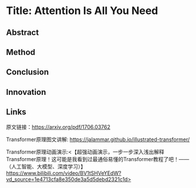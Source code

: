 # Title: Attention Is All You Need

## Abstract

## Method

## Conclusion

## Innovation

## Links

原文链接：<https://arxiv.org/pdf/1706.03762>

Transformer原理图文讲解: <https://jalammar.github.io/illustrated-transformer/>

Transformer原理动画演示:<【超强动画演示，一步一步深入浅出解释Transformer原理！这可能是我看到过最通俗易懂的Transformer教程了吧！——（人工智能、大模型、深度学习）】https://www.bilibili.com/video/BV1tSHVeYEdW?vd_source=1e4713cfa8e350de3a5d5debd2321c1d>